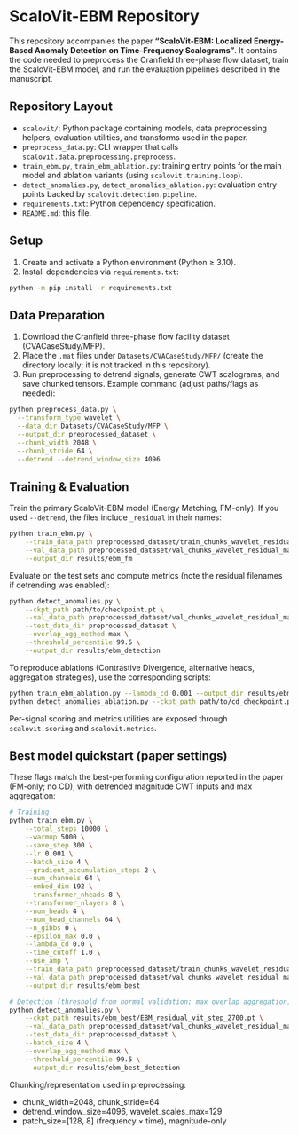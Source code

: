 # ScaloVit-EBM Repository

This repository accompanies the paper **“ScaloVit-EBM: Localized Energy-Based Anomaly Detection on Time–Frequency Scalograms”**. It contains the code needed to preprocess the Cranfield three-phase flow dataset, train the ScaloVit-EBM model, and run the evaluation pipelines described in the manuscript.

## Repository Layout

- `scalovit/`: Python package containing models, data preprocessing helpers, evaluation utilities, and transforms used in the paper.
- `preprocess_data.py`: CLI wrapper that calls `scalovit.data.preprocessing.preprocess`.
- `train_ebm.py`, `train_ebm_ablation.py`: training entry points for the main model and ablation variants (using `scalovit.training.loop`).
- `detect_anomalies.py`, `detect_anomalies_ablation.py`: evaluation entry points backed by `scalovit.detection.pipeline`.
- `requirements.txt`: Python dependency specification.
- `README.md`: this file.

## Setup

1. Create and activate a Python environment (Python ≥ 3.10).
2. Install dependencies via `requirements.txt`:

```bash
python -m pip install -r requirements.txt
```

## Data Preparation

1. Download the Cranfield three-phase flow facility dataset (CVACaseStudy/MFP).
2. Place the `.mat` files under `Datasets/CVACaseStudy/MFP/` (create the directory locally; it is not tracked in this repository).
3. Run preprocessing to detrend signals, generate CWT scalograms, and save chunked tensors. Example command (adjust paths/flags as needed):

```bash
python preprocess_data.py \
  --transform_type wavelet \
  --data_dir Datasets/CVACaseStudy/MFP \
  --output_dir preprocessed_dataset \
  --chunk_width 2048 \
  --chunk_stride 64 \
  --detrend --detrend_window_size 4096
```

## Training & Evaluation

Train the primary ScaloVit-EBM model (Energy Matching, FM-only). If you used `--detrend`, the files include `_residual` in their names:

```bash
python train_ebm.py \
	--train_data_path preprocessed_dataset/train_chunks_wavelet_residual_mag.pt \
	--val_data_path preprocessed_dataset/val_chunks_wavelet_residual_mag.pt \
	--output_dir results/ebm_fm
```

Evaluate on the test sets and compute metrics (note the residual filenames if detrending was enabled):

```bash
python detect_anomalies.py \
	--ckpt_path path/to/checkpoint.pt \
	--val_data_path preprocessed_dataset/val_chunks_wavelet_residual_mag.pt \
	--test_data_dir preprocessed_dataset \
	--overlap_agg_method max \
	--threshold_percentile 99.5 \
	--output_dir results/ebm_detection
```

To reproduce ablations (Contrastive Divergence, alternative heads, aggregation strategies), use the corresponding scripts:

```bash
python train_ebm_ablation.py --lambda_cd 0.001 --output_dir results/ebm_cd
python detect_anomalies_ablation.py --ckpt_path path/to/cd_checkpoint.pt --output_dir results/ebm_cd_detection
```

Per-signal scoring and metrics utilities are exposed through `scalovit.scoring` and `scalovit.metrics`.

## Best model quickstart (paper settings)

These flags match the best-performing configuration reported in the paper (FM-only; no CD), with detrended magnitude CWT inputs and max aggregation:

```bash
# Training
python train_ebm.py \
	--total_steps 10000 \
	--warmup 5000 \
	--save_step 300 \
	--lr 0.001 \
	--batch_size 4 \
	--gradient_accumulation_steps 2 \
	--num_channels 64 \
	--embed_dim 192 \
	--transformer_nheads 8 \
	--transformer_nlayers 8 \
	--num_heads 4 \
	--num_head_channels 64 \
	--n_gibbs 0 \
	--epsilon_max 0.0 \
	--lambda_cd 0.0 \
	--time_cutoff 1.0 \
	--use_amp \
	--train_data_path preprocessed_dataset/train_chunks_wavelet_residual_mag.pt \
	--val_data_path preprocessed_dataset/val_chunks_wavelet_residual_mag.pt \
	--output_dir results/ebm_best

# Detection (threshold from normal validation; max overlap aggregation)
python detect_anomalies.py \
	--ckpt_path results/ebm_best/EBM_residual_vit_step_2700.pt \
	--val_data_path preprocessed_dataset/val_chunks_wavelet_residual_mag.pt \
	--test_data_dir preprocessed_dataset \
	--batch_size 4 \
	--overlap_agg_method max \
	--threshold_percentile 99.5 \
	--output_dir results/ebm_best_detection
```

Chunking/representation used in preprocessing:

- chunk_width=2048, chunk_stride=64
- detrend_window_size=4096, wavelet_scales_max=129
- patch_size=[128, 8] (frequency × time), magnitude-only
